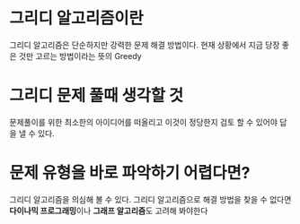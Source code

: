 # 그리디 알고리즘이란
그리디 알고리즘은 단순하지만 강력한 문제 해결 방법이다.
현재 상황에서 지금 당장 좋은 것만 고르는 방법이라는 뜻의 Greedy

# 그리디 문제 풀때 생각할 것
문제풀이를 위한 최소한의 아이디어를 떠올리고 이것이 정당한지 검토 할 수 있어야 답을 낼 수 있다.

# 문제 유형을 바로 파악하기 어렵다면?
그리디 알고리즘을 의심해 볼 수 있다.
그리디 알고리즘으로 해결 방법을 찾을 수 없다면 **다이나믹 프로그래밍**이나 **그래프 알고리즘**도 고려해 봐야한다